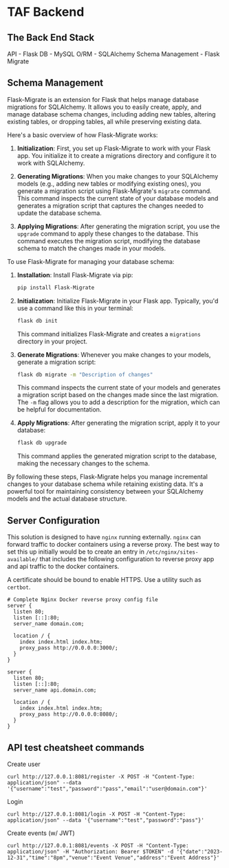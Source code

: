 # TAF Backend



## The Back End Stack

API               - Flask
DB                - MySQL
O/RM              - SQLAlchemy
Schema Management - Flask Migrate

## Schema Management
Flask-Migrate is an extension for Flask that helps manage database migrations for SQLAlchemy. It allows you to easily create, apply, and manage database schema changes, including adding new tables, altering existing tables, or dropping tables, all while preserving existing data.

Here's a basic overview of how Flask-Migrate works:

1. **Initialization**: First, you set up Flask-Migrate to work with your Flask app. You initialize it to create a migrations directory and configure it to work with SQLAlchemy.

2. **Generating Migrations**: When you make changes to your SQLAlchemy models (e.g., adding new tables or modifying existing ones), you generate a migration script using Flask-Migrate's `migrate` command. This command inspects the current state of your database models and generates a migration script that captures the changes needed to update the database schema.

3. **Applying Migrations**: After generating the migration script, you use the `upgrade` command to apply these changes to the database. This command executes the migration script, modifying the database schema to match the changes made in your models.

To use Flask-Migrate for managing your database schema:

1. **Installation**: Install Flask-Migrate via pip:

    ```bash
    pip install Flask-Migrate
    ```

2. **Initialization**: Initialize Flask-Migrate in your Flask app. Typically, you'd use a command like this in your terminal:

    ```bash
    flask db init
    ```

    This command initializes Flask-Migrate and creates a `migrations` directory in your project.

3. **Generate Migrations**: Whenever you make changes to your models, generate a migration script:

    ```bash
    flask db migrate -m "Description of changes"
    ```

    This command inspects the current state of your models and generates a migration script based on the changes made since the last migration. The `-m` flag allows you to add a description for the migration, which can be helpful for documentation.

4. **Apply Migrations**: After generating the migration script, apply it to your database:

    ```bash
    flask db upgrade
    ```

    This command applies the generated migration script to the database, making the necessary changes to the schema.

By following these steps, Flask-Migrate helps you manage incremental changes to your database schema while retaining existing data. It's a powerful tool for maintaining consistency between your SQLAlchemy models and the actual database structure.

## Server Configuration

This solution is designed to have `nginx` running externally.
`nginx` can forward traffic to docker containers using a reverse proxy.
The best way to set this up initially would be to create an entry in
`/etc/nginx/sites-available/` that includes the following configuration
to reverse proxy app and api traffic to the docker containers.

A certificate should be bound to enable HTTPS. Use a utility such as `certbot`.
```
# Complete Nginx Docker reverse proxy config file
server {
  listen 80;
  listen [::]:80;
  server_name domain.com;

  location / {
    index index.html index.htm;
    proxy_pass http://0.0.0.0:3000/;
  }
}

server {
  listen 80;
  listen [::]:80;
  server_name api.domain.com;

  location / {
    index index.html index.htm;
    proxy_pass http://0.0.0.0:8080/;
  }
}
```

## API test cheatsheet commands

Create user
```
curl http://127.0.0.1:8081/register -X POST -H "Content-Type: application/json" --data '{"username":"test","password":"pass","email":"user@domain.com"}'
```

Login
```
curl http://127.0.0.1:8081/login -X POST -H "Content-Type: application/json" --data '{"username":"test","password":"pass"}'
```

Create events (w/ JWT)
```
curl http://127.0.0.1:8081/events -X POST -H "Content-Type: application/json" -H "Authorization: Bearer $TOKEN" -d '{"date":"2023-12-31","time":"8pm","venue":"Event Venue","address":"Event Address"}'
```

